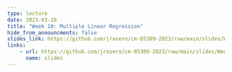 ```yaml
---
type: lecture
date: 2023-03-28
title: "Week 10: Multiple Linear Regression"
hide_from_announcments: false
slides_link: https://github.com/jrasero/cm-85309-2023/raw/main/slides/Week-10.pdf
links: 
    - url: https://github.com/jrasero/cm-85309-2023/raw/main/slides/Week-10.pdf
      name: slides
---
```



